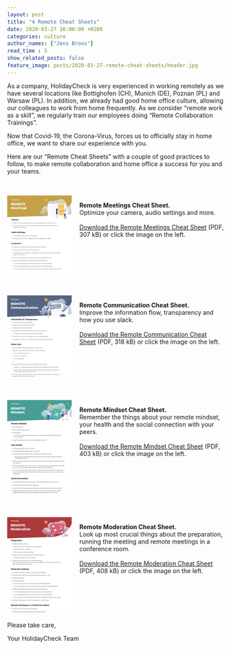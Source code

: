 ```yaml
---
layout: post
title: "4 Remote Cheat Sheets"
date: 2020-03-27 16:00:00 +0200
categories: culture
author_names: ["Jens Broos"]
read_time : 5
show_related_posts: false
feature_image: posts/2020-03-27-remote-cheat-sheets/header.jpg
---
```


As a company, HolidayCheck is very experienced in working remotely as we have several locations like Bottighofen (CH), Munich (DE), Poznan (PL) and Warsaw (PL). In addition, we already had good home office culture, allowing our colleagues to work from home frequently. As we consider “remote work as a skill”, we regularly train our employees doing “Remote Collaboration Trainings”.
 
Now that Covid-19, the Corona-Virus, forces us to officially stay in home office, we want to share our experience with you.
 
Here are our “Remote Cheat Sheets” with a couple of good practices to follow, to make remote collaboration and home office a success for you and your teams.

<div style="display: flex; margin-top: 3rem;">
  <div style="flex: 1;">
    <a href="/downloads/remote-cheat-sheet-meetings.pdf">
    <img 
      src="/img/posts/2020-03-27-remote-cheat-sheets/meetings.jpg" alt="meetings" width="150" 
      class="slight-zoomin dropshadow" />
    </a>
  </div>
  <p style="flex: 2;">
    <b>Remote Meetings Cheat Sheet.</b><br/>
    Optimize your camera, audio settings and more.
    <br/><br/>
    <a href="/downloads/remote-cheat-sheet-meetings.pdf">Download the  Remote Meetings Cheat Sheet</a>
    (PDF, 307 kB) or click the image on the left.
  </p>
</div>

<div style="display: flex; margin-top: 3rem;">
  <div style="flex: 1;">
    <a href="/downloads/remote-cheat-sheet-communication.pdf">
    <img 
      src="/img/posts/2020-03-27-remote-cheat-sheets/communication.jpg" alt="meetings" width="150" 
      class="slight-zoomin dropshadow" />
    </a>
  </div>
  <p style="flex: 2;">
    <b>Remote Communication Cheat Sheet.</b><br/>  
    Improve the information flow, transparency and how you use slack.
    <br/><br/>
    <a href="/downloads/remote-cheat-sheet-communication.pdf">Download the Remote Communication Cheat Sheet</a>
    (PDF, 318 kB) or click the image on the left.
  </p>
</div>

<div style="display: flex; margin-top: 3rem;">
  <div style="flex: 1;">
    <a href="/downloads/remote-cheat-sheet-mindset.pdf">
    <img 
      src="/img/posts/2020-03-27-remote-cheat-sheets/mindset.jpg" alt="meetings" width="150" 
      class="slight-zoomin dropshadow" />
    </a>
  </div>
  <p style="flex: 2;">
    <b>Remote Mindset Cheat Sheet.</b><br/>
    Remember the things about your remote mindset, your health and the social connection with your peers.
    <br/><br/>
    <a href="/downloads/remote-cheat-sheet-mindset.pdf">Download the Remote Mindset Cheat Sheet</a>
    (PDF, 403 kB) or click the image on the left.
  </p>
</div>

<div style="display: flex; margin-top: 3rem;">
  <div style="flex: 1;">
    <a href="/downloads/remote-cheat-sheet-moderation.pdf">
      <img 
        src="/img/posts/2020-03-27-remote-cheat-sheets/moderation.jpg" alt="meetings" width="150" 
        class="slight-zoomin dropshadow" />
    </a>
  </div>
  <p style="flex: 2;">
    <b>Remote Moderation Cheat Sheet.</b><br/>
    Look up most crucial things about the preparation, running the meeting and remote meetings in a conference room.
    <br/><br/>
    <a href="/downloads/remote-cheat-sheet-moderation.pdf">Download the Remote Moderation Cheat Sheet</a>
    (PDF, 408 kB) or click the image on the left.
  </p>
</div>


Please take care,
 
Your HolidayCheck Team

